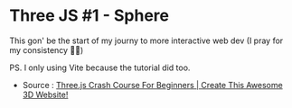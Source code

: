 # Three JS #1 - Sphere

This gon' be the start of my journy to more interactive web dev
(I pray for my consistency 🙏🏻)

PS. I only using Vite because the tutorial did too. 

- Source : [Three.js Crash Course For Beginners | Create This Awesome 3D Website!](https://www.youtube.com/watch?v=_OwJV2xL8M8&t=2355s)
